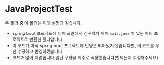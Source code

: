 # JavaProjectTest 

두 폴더 중 이 폴더는 아래 설명과 같습니다.

- spring boot 프로젝트에 대해 로컬에서 검사하기 위해 `main.java` 가 있는 자바 프로젝트로 변환한 폴더입니다
- 이 코드가 아직 spring boot 프로젝트에 반영은 되어있지 않습니다만, 이 코드를 우선 수정하고 반영하겠습니다
- 코드가 많이 더럽습니다 일단 구현을 위주로 작성했습니다(언제든지 수정해주세요)
